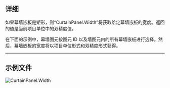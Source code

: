 ## 详细
如果幕墙嵌板是矩形，则“CurtainPanel.Width”将获取给定幕墙嵌板的宽度。返回的值是当前项目单位中的双精度值。

在下面的示例中，幕墙图元按图元 ID 以及墙图元内的所有幕墙嵌板进行选择。然后，幕墙嵌板的宽度将以项目单位形式和双精度形式获得。
___
## 示例文件

![CurtainPanel.Width](./Revit.Elements.CurtainPanel.Width_img.jpg)
